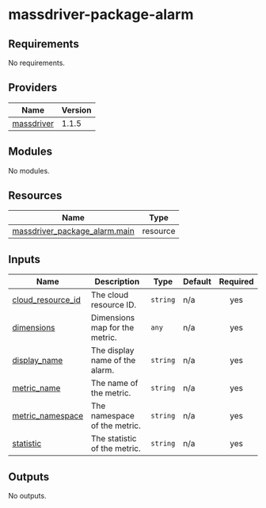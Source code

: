 # massdriver-package-alarm

<!-- BEGINNING OF PRE-COMMIT-TERRAFORM DOCS HOOK -->
## Requirements

No requirements.

## Providers

| Name | Version |
|------|---------|
| <a name="provider_massdriver"></a> [massdriver](#provider\_massdriver) | 1.1.5 |

## Modules

No modules.

## Resources

| Name | Type |
|------|------|
| [massdriver_package_alarm.main](https://registry.terraform.io/providers/massdriver-cloud/massdriver/latest/docs/resources/package_alarm) | resource |

## Inputs

| Name | Description | Type | Default | Required |
|------|-------------|------|---------|:--------:|
| <a name="input_cloud_resource_id"></a> [cloud\_resource\_id](#input\_cloud\_resource\_id) | The cloud resource ID. | `string` | n/a | yes |
| <a name="input_dimensions"></a> [dimensions](#input\_dimensions) | Dimensions map for the metric. | `any` | n/a | yes |
| <a name="input_display_name"></a> [display\_name](#input\_display\_name) | The display name of the alarm. | `string` | n/a | yes |
| <a name="input_metric_name"></a> [metric\_name](#input\_metric\_name) | The name of the metric. | `string` | n/a | yes |
| <a name="input_metric_namespace"></a> [metric\_namespace](#input\_metric\_namespace) | The namespace of the metric. | `string` | n/a | yes |
| <a name="input_statistic"></a> [statistic](#input\_statistic) | The statistic of the metric. | `string` | n/a | yes |

## Outputs

No outputs.
<!-- END OF PRE-COMMIT-TERRAFORM DOCS HOOK -->
